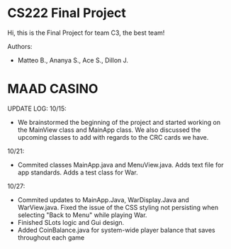 # CS222 Final Project

Hi, this is the Final Project for team C3, the best team!

Authors:
* Matteo B., Ananya S., Ace S., Dillon J.

# MAAD CASINO

UPDATE LOG:
10/15: 
* We brainstormed the beginning of the project and started working on the MainView class and MainApp class. We also discussed the upcoming classes to add with regards to the CRC cards we have.

10/21: 
* Commited classes MainApp.java and MenuView.java. Adds text file for app standards. Adds a test class for War.

10/27: 
* Commited updates to MainApp.Java, WarDisplay.Java and WarView.java. Fixed the issue of the CSS styling not persisting when selecting "Back to Menu" while playing War.
* Finished SLots logic and Gui design.
* Added CoinBalance.java for system-wide player balance that saves throughout each game